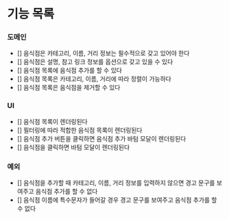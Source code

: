 # 기능 목록

### 도메인

- [] 음식점은 카테고리, 이름, 거리 정보는 필수적으로 갖고 있어야 한다
- [] 음식점은 설명, 참고 링크 정보를 옵션으로 갖고 있을 수 있다
- [] 음식점 목록에 음식점 추가를 할 수 있다
- [] 음식점 목록은 카테고리, 이름, 거리에 따라 정렬이 가능하다
- [] 음식점 목록은 음식점을 제거할 수 있다

### UI

- [] 음식점 목록이 렌더링된다
- [] 필터링에 따라 적합한 음식점 목록이 렌더링된다
- [] 음식점 추가 버튼을 클릭하면 음식점 추가 바텀 모달이 렌더링된다
- [] 음식점을 클릭하면 바텀 모달이 렌더링된다

### 예외

- [] 음식점을 추가할 때 카테고리, 이름, 거리 정보를 입력하지 않으면 경고 문구를 보여주고 음식점 추가를 할 수 없다
- [] 음식점 이름에 특수문자가 들어갈 경우 경고 문구를 보여주고 음식점 추가를 할 수 없다
